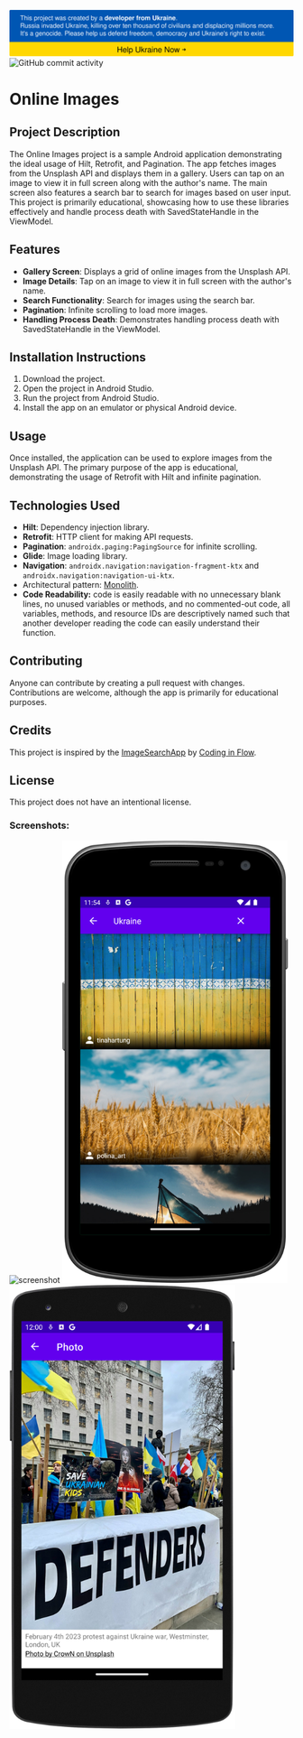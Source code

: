 [![Stand With Ukraine](https://raw.githubusercontent.com/vshymanskyy/StandWithUkraine/main/banner-direct-single.svg)](https://stand-with-ukraine.pp.ua)
<img alt="GitHub commit activity" src="https://img.shields.io/github/commit-activity/m/Turskyi/OnlineImages">

# Online Images

## Project Description

The Online Images project is a sample Android application demonstrating the ideal usage of Hilt,
Retrofit, and Pagination. The app fetches images from the Unsplash API and displays them in a
gallery. Users can tap on an image to view it in full screen along with the author's name. The
main screen also features a search bar to search for images based on user input. This project is
primarily educational, showcasing how to use these libraries effectively and handle process death
with SavedStateHandle in the ViewModel.

## Features

- **Gallery Screen**: Displays a grid of online images from the Unsplash API.
- **Image Details**: Tap on an image to view it in full screen with the author's name.
- **Search Functionality**: Search for images using the search bar.
- **Pagination**: Infinite scrolling to load more images.
- **Handling Process Death**: Demonstrates handling process death with SavedStateHandle in the
  ViewModel.

## Installation Instructions

1. Download the project.
2. Open the project in Android Studio.
3. Run the project from Android Studio.
4. Install the app on an emulator or physical Android device.

## Usage

Once installed, the application can be used to explore images from the Unsplash API. The primary
purpose of the app is educational, demonstrating the usage of Retrofit with Hilt and infinite
pagination.

## Technologies Used

- **Hilt**: Dependency injection library.
- **Retrofit**: HTTP client for making API requests.
- **Pagination**: `androidx.paging:PagingSource` for infinite scrolling.
- **Glide**: Image loading library.
- **Navigation**: `androidx.navigation:navigation-fragment-ktx`
  and `androidx.navigation:navigation-ui-ktx`.
- Architectural pattern: [Monolith](https://en.wikipedia.org/wiki/Monolithic_application).
- **Code Readability:** code is easily readable with no unnecessary blank lines, no unused variables
  or methods, and no commented-out code, all variables, methods, and resource IDs are descriptively
  named such that another developer reading the code can easily understand their function.

## Contributing

Anyone can contribute by creating a pull request with changes. Contributions are welcome, although
the app is primarily for educational purposes.

## Credits

This project is inspired by the
[ImageSearchApp](https://github.com/codinginflow/ImageSearchApp/tree/Part-13_Handling-Process-Death)
by [Coding in Flow](https://github.com/codinginflow).

## License

This project does not have an intentional license.

### Screenshots:

<!--suppress CheckImageSize -->
<img src="screenshots/Gallery_Screenshot_20240721.png" width="400"  alt="screenshot">
<img src="screenshots/Search_Screenshot_20240721.png" width="400"  alt="screenshot">
<img src="screenshots/Photo_Screenshot_20240721.png" width="400"  alt="screenshot">
